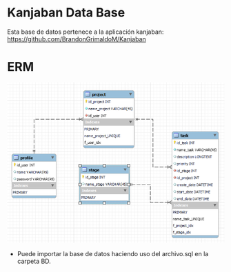 # Kanjaban Data Base
Esta base de datos pertenece a la aplicación kanjaban: https://github.com/BrandonGrimaldoM/Kanjaban

# ERM
![](https://github.com/BrandonGrimaldoM/KanjabanDataBase/blob/master/BD/ERM.PNG)

- Puede importar la base de datos haciendo uso del archivo.sql en la carpeta BD.

